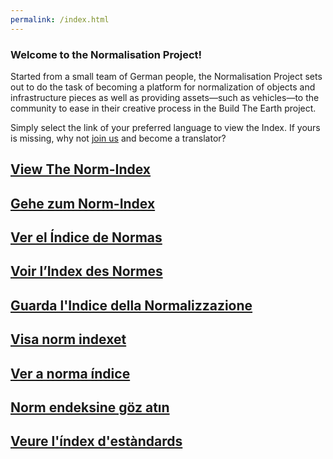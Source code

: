 ```yaml
---
permalink: /index.html
---
```


### Welcome to the Normalisation Project!

Started from a small team of German people, the Normalisation Project sets out to do the task of becoming a platform for normalization of objects and infrastructure pieces as well as providing assets—such as vehicles—to the community to ease in their creative process in the Build The Earth project.

Simply select the link of your preferred language to view the Index. If yours is missing, why not [join us](https://discord.gg/eXzrZSx) and become a translator?

<h2 class="not-heading"><a href="/EN/Index">
    <div class="inline-icon flag-EN"></div>
    <span class="icon-text">View The Norm-Index</span>
</a></h2>

<h2 class="not-heading"><a href="/DE/Index">
    <div class="inline-icon flag-DE"></div>
    <span class="icon-text">Gehe zum Norm-Index</span>
</a></h2>

<h2 class="not-heading"><a href="/ES/Index">
    <div class="inline-icon flag-ES"></div>
    <span class="icon-text">Ver el Índice de Normas</span>
</a></h2>

<h2 class="not-heading"><a href="/FR/Index">
    <div class="inline-icon flag-FR"></div>
    <span class="icon-text">Voir l’Index des Normes</span>
</a></h2>

<h2 class="not-heading"><a href="/IT/Index">
    <div class="inline-icon flag-IT"></div>
    <span class="icon-text">Guarda l'Indice della Normalizzazione</span>
</a></h2>

<h2 class="not-heading"><a href="/SV/Index">
    <div class="inline-icon flag-SV"></div>
    <span class="icon-text">Visa norm indexet</span>
</a></h2>

<h2 class="not-heading"><a href="/PT/Index">
    <div class="inline-icon flag-PT"></div>
    <span class="icon-text">Ver a norma índice</span>
</a></h2>

<h2 class="not-heading"><a href="/TR/Index">
    <div class="inline-icon flag-TR"></div>
    <span class="icon-text">Norm endeksine göz atın</span>
</a></h2>


<h2 class="not-heading"><a href="/CA/Index">
    <div class="inline-icon flag-CA"></div>
    <span class="icon-text">Veure l'índex d'estàndards</span>
</a></h2>
